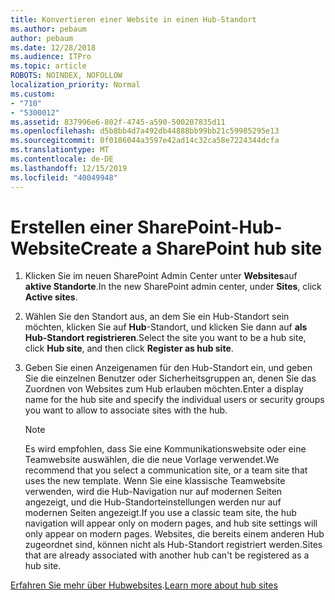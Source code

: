 ```yaml
---
title: Konvertieren einer Website in einen Hub-Standort
ms.author: pebaum
author: pebaum
ms.date: 12/28/2018
ms.audience: ITPro
ms.topic: article
ROBOTS: NOINDEX, NOFOLLOW
localization_priority: Normal
ms.custom:
- "710"
- "5300012"
ms.assetid: 837996e6-802f-4745-a590-500207835d11
ms.openlocfilehash: d5b8bb4d7a492db44888bb99bb21c59985295e13
ms.sourcegitcommit: 0f0186044a3597e42ad14c32ca58e7224344dcfa
ms.translationtype: MT
ms.contentlocale: de-DE
ms.lasthandoff: 12/15/2019
ms.locfileid: "40049948"
---
```

# <a name="create-a-sharepoint-hub-site"></a><span data-ttu-id="8c441-102">Erstellen einer SharePoint-Hub-Website</span><span class="sxs-lookup"><span data-stu-id="8c441-102">Create a SharePoint hub site</span></span>

1. <span data-ttu-id="8c441-103">Klicken Sie im neuen SharePoint Admin Center unter **Websites**auf **aktive Standorte**.</span><span class="sxs-lookup"><span data-stu-id="8c441-103">In the new SharePoint admin center, under **Sites**, click **Active sites**.</span></span>

2. <span data-ttu-id="8c441-104">Wählen Sie den Standort aus, an dem Sie ein Hub-Standort sein möchten, klicken Sie auf **Hub**-Standort, und klicken Sie dann auf **als Hub-Standort registrieren**.</span><span class="sxs-lookup"><span data-stu-id="8c441-104">Select the site you want to be a hub site, click **Hub site**, and then click **Register as hub site**.</span></span>

3. <span data-ttu-id="8c441-105">Geben Sie einen Anzeigenamen für den Hub-Standort ein, und geben Sie die einzelnen Benutzer oder Sicherheitsgruppen an, denen Sie das Zuordnen von Websites zum Hub erlauben möchten.</span><span class="sxs-lookup"><span data-stu-id="8c441-105">Enter a display name for the hub site and specify the individual users or security groups you want to allow to associate sites with the hub.</span></span>

    > [!NOTE]
    >  <span data-ttu-id="8c441-106">Es wird empfohlen, dass Sie eine Kommunikationswebsite oder eine Teamwebsite auswählen, die die neue Vorlage verwendet.</span><span class="sxs-lookup"><span data-stu-id="8c441-106">We recommend that you select a communication site, or a team site that uses the new template.</span></span> <span data-ttu-id="8c441-107">Wenn Sie eine klassische Teamwebsite verwenden, wird die Hub-Navigation nur auf modernen Seiten angezeigt, und die Hub-Standorteinstellungen werden nur auf modernen Seiten angezeigt.</span><span class="sxs-lookup"><span data-stu-id="8c441-107">If you use a classic team site, the hub navigation will appear only on modern pages, and hub site settings will only appear on modern pages.</span></span> <span data-ttu-id="8c441-108">Websites, die bereits einem anderen Hub zugeordnet sind, können nicht als Hub-Standort registriert werden.</span><span class="sxs-lookup"><span data-stu-id="8c441-108">Sites that are already associated with another hub can't be registered as a hub site.</span></span>
  
<span data-ttu-id="8c441-109">[Erfahren Sie mehr über Hubwebsites](https://go.microsoft.com/fwlink/?linkid=869149).</span><span class="sxs-lookup"><span data-stu-id="8c441-109">[Learn more about hub sites](https://go.microsoft.com/fwlink/?linkid=869149)</span></span>
  